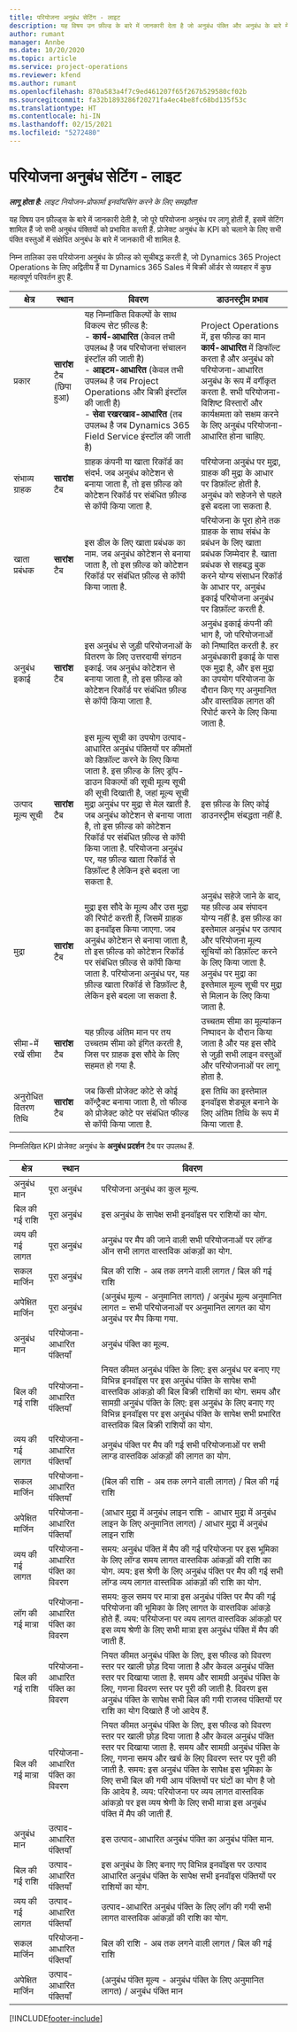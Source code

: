 ```yaml
---
title: परियोजना अनुबंध सेटिंग - लाइट
description: यह विषय उन फ़ील्ड के बारे में जानकारी देता है जो अनुबंध पंक्ति और अनुबंध के बारे में जानकारी को प्रभावित करती हैं, जो सभी लाइन आइटम भर में सारांशित है.
author: rumant
manager: Annbe
ms.date: 10/20/2020
ms.topic: article
ms.service: project-operations
ms.reviewer: kfend
ms.author: rumant
ms.openlocfilehash: 870a583a4f7c9ed461207f65f267b529580cf02b
ms.sourcegitcommit: fa32b1893286f20271fa4ec4be8fc68bd135f53c
ms.translationtype: HT
ms.contentlocale: hi-IN
ms.lasthandoff: 02/15/2021
ms.locfileid: "5272480"
---
```

# <a name="project-contract-settings---lite"></a>परियोजना अनुबंध सेटिंग - लाइट

_**लागू होता है:** लाइट नियोजन-प्रोफार्मा इनवॉयसिंग करने के लिए समझौता_

यह विषय उन फ़ील्ड्स के बारे में जानकारी देती है, जो पूरे परियोजना अनुबंध पर लागू होती हैं, इसमें सेटिंग शामिल हैं जो सभी अनुबंध पंक्तियों को प्रभावित करती हैं. प्रोजेक्ट अनुबंध के KPI को चलाने के लिए सभी पंक्ति वस्तुओं में संक्षेपित अनुबंध के बारे में जानकारी भी शामिल है.

निम्न तालिका उस परियोजना अनुबंध के फ़ील्ड को सूचीबद्ध करती है, जो Dynamics 365 Project Operations के लिए अद्वितीय हैं या Dynamics 365 Sales में बिक्री ऑर्डर से व्यवहार में कुछ महत्वपूर्ण परिवर्तन हुए हैं.

| क्षेत्र | स्थान | विवरण | डाउनस्ट्रीम प्रभाव |
| --- | --- | --- | --- |
| प्रकार | **सारांश** टैब (छिपा हुआ) | यह निम्नांकित विकल्पों के साथ विकल्प सेट फ़ील्ड है:</br>- **कार्य-आधारित** (केवल तभी उपलब्ध है जब परियोजना संचालन इंस्टॉल की जाती है)</br>- **आइटम-आधारित** (केवल तभी उपलब्ध है जब Project Operations और बिक्री इंस्टॉल की जाती है)</br>- **सेवा रखरखाव-आधारित** (तब उपलब्ध है जब Dynamics 365 Field Service इंस्टॉल की जाती है) | Project Operations में, इस फील्ड का मान **कार्य-आधारित** में डिफॉल्ट करता है और अनुबंध को परियोजना-आधारित अनुबंध के रूप में वर्गीकृत करता है. सभी परियोजना-विशिष्ट विस्तारों और कार्यक्षमता को सक्षम करने के लिए अनुबंध परियोजना-आधारित होना चाहिए. |
| संभाव्य ग्राहक | **सारांश** टैब | ग्राहक कंपनी या खाता रिकॉर्ड का संदर्भ. जब अनुबंध कोटेशन से बनाया जाता है, तो इस फ़ील्ड को कोटेशन रिकॉर्ड पर संबंधित फ़ील्ड से कॉपी किया जाता है. | परियोजना अनुबंध पर मुद्रा, ग्राहक की मुद्रा के आधार पर डिफ़ॉल्ट होती है. अनुबंध को सहेजने से पहले इसे बदला जा सकता है. |
| खाता प्रबंधक | **सारांश** टैब | इस डील के लिए खाता प्रबंधक का नाम. जब अनुबंध कोटेशन से बनाया जाता है, तो इस फ़ील्ड को कोटेशन रिकॉर्ड पर संबंधित फ़ील्ड से कॉपी किया जाता है. | परियोजना के पूरा होने तक ग्राहक के साथ संबंध के प्रबंधन के लिए खाता प्रबंधक जिम्मेदार है. खाता प्रबंधक से सहबद्ध बुक करने योग्य संसाधन रिकॉर्ड के आधार पर, अनुबंध इकाई परियोजना अनुबंध पर डिफ़ॉल्ट करती है. |
| अनुबंध इकाई | **सारांश** टैब | इस अनुबंध से जुड़ी परियोजनाओं के वितरण के लिए उत्तरदायी संगठन इकाई. जब अनुबंध कोटेशन से बनाया जाता है, तो इस फ़ील्ड को कोटेशन रिकॉर्ड पर संबंधित फ़ील्ड से कॉपी किया जाता है. | अनुबंध इकाई कंपनी की भाग है, जो परियोजनाओं को निष्पादित करती है. हर अनुबंधकारी इकाई के पास एक मुद्रा है, और इस मुद्रा का उपयोग परियोजना के दौरान किए गए अनुमानित और वास्तविक लागत की रिपोर्ट करने के लिए किया जाता है. |
| उत्पाद मूल्य सूची | **सारांश** टैब | इस मूल्य सूची का उपयोग उत्पाद-आधारित अनुबंध पंक्तियों पर कीमतों को डिफ़ॉल्ट करने के लिए किया जाता है. इस फ़ील्ड के लिए ड्रॉप-डाउन विकल्पों की सूची मूल्य सूची की सूची दिखाती है, जहां मूल्य सूची मुद्रा अनुबंध पर मुद्रा से मेल खाती है. जब अनुबंध कोटेशन से बनाया जाता है, तो इस फ़ील्ड को कोटेशन रिकॉर्ड पर संबंधित फ़ील्ड से कॉपी किया जाता है. परियोजना अनुबंध पर, यह फ़ील्ड खाता रिकॉर्ड से डिफ़ॉल्ट है लेकिन इसे बदला जा सकता है. | इस फ़ील्ड के लिए कोई डाउनस्ट्रीम संबद्धता नहीं है. |
| मुद्रा | **सारांश** टैब | मुद्रा इस सौदे के मूल्य और उस मुद्रा की रिपोर्ट करती हैं, जिसमें ग्राहक का इनवॉइस किया जाएगा. जब अनुबंध कोटेशन से बनाया जाता है, तो इस फ़ील्ड को कोटेशन रिकॉर्ड पर संबंधित फ़ील्ड से कॉपी किया जाता है. परियोजना अनुबंध पर, यह फ़ील्ड खाता रिकॉर्ड से डिफ़ॉल्ट है, लेकिन इसे बदला जा सकता है. | अनुबंध सहेजे जाने के बाद, यह फ़ील्ड अब संपादन योग्य नहीं है. इस फ़ील्ड का इस्तेमाल अनुबंध पर उत्पाद और परियोजना मूल्य सूचियों को डिफ़ॉल्ट करने के लिए किया जाता है. अनुबंध पर मुद्रा का इस्तेमाल मूल्य सूची पर मुद्रा से मिलान के लिए किया जाता है. |
| सीमा-में रखें सीमा | **सारांश** टैब | यह फ़ील्ड अंतिम मान पर तय उच्चतम सीमा को इंगित करती है, जिस पर ग्राहक इस सौदे के लिए सहमत हो गया है. | उच्चतम सीमा का मूल्यांकन निष्पादन के दौरान किया जाता है और यह इस सौदे से जुड़ी सभी लाइन वस्तुओं और परियोजनाओं पर लागू होता है. |
| अनुरोधित वितरण तिथि | **सारांश** टैब | जब किसी प्रोजेक्ट कोटे से कोई कॉन्ट्रैक्ट बनाया जाता है, तो फील्ड को प्रोजेक्ट कोटे पर संबंधित फील्ड से कॉपी किया जाता है. | इस तिथि का इस्तेमाल इनवॉइस शेड्यूल बनाने के लिए अंतिम तिथि के रूप में किया जाता है. |

निम्नलिखित KPI प्रोजेक्ट अनुबंध के **अनुबंध प्रदर्शन** टैब पर उपलब्ध हैं.

| क्षेत्र | स्थान | विवरण |
| --- | --- | --- |
| अनुबंध मान | पूरा अनुबंध | परियोजना अनुबंध का कुल मूल्य. |
| बिल की गई राशि | पूरा अनुबंध | इस अनुबंध के सापेक्ष सभी इनवॉइस पर राशियों का योग. |
| व्यय की गई लागत | पूरा अनुबंध | अनुबंध पर मैप की जाने वाली सभी परियोजनाओं पर लॉग्ड ऑन सभी लागत वास्तविक आंकड़ों का योग. |
| सकल मार्जिन | पूरा अनुबंध | बिल की राशि - अब तक लगने वाली लागत / बिल की गई राशि |
| अपेक्षित मार्जिन | पूरा अनुबंध | (अनुबंध मूल्य - अनुमानित लागत) / अनुबंध मूल्य अनुमानित लागत = सभी परियोजनाओं पर अनुमानित लागत का योग अनुबंध पर मैप किया गया.|
| अनुबंध मान | परियोजना-आधारित पंक्तियाँ | अनुबंध पंक्ति का मूल्य. |
| बिल की गई राशि | परियोजना-आधारित पंक्तियाँ | नियत कीमत अनुबंध पंक्ति के लिए: इस अनुबंध पर बनाए गए विभिन्न इनवॉइस पर इस अनुबंध पंक्ति के सापेक्ष सभी वास्तविक आंकड़ो की बिल बिक्री राशियों का योग. समय और सामग्री अनुबंध पंक्ति के लिए: इस अनुबंध के लिए बनाए गए विभिन्न इनवॉइस पर इस अनुबंध पंक्ति के सापेक्ष सभी प्रभारित वास्तविक बिल बिक्री राशियों का योग. |
| व्यय की गई लागत | परियोजना-आधारित पंक्तियाँ | अनुबंध पंक्ति पर मैप की गई सभी परियोजनाओं पर सभी लाग्ड वास्तविक आंकड़ों की लागत का योग. |
| सकल मार्जिन | परियोजना-आधारित पंक्तियाँ | (बिल की राशि - अब तक लगने वाली लागत) / बिल की गई राशि |
| अपेक्षित मार्जिन | परियोजना-आधारित पंक्तियाँ | (आधार मुद्रा में अनुबंध लाइन राशि - आधार मुद्रा में अनुबंध लाइन के लिए अनुमानित लागत) / आधार मुद्रा में अनुबंध लाइन राशि |
| व्यय की गई लागत | परियोजना-आधारित पंक्ति का विवरण | समय: अनुबंध पंक्ति में मैप की गई परियोजना पर इस भूमिका के लिए लॉग्ड समय लागत वास्तविक आंकड़ों की राशि का योग. व्यय: इस श्रेणी के लिए अनुबंध पंक्ति पर मैप की गई सभी लॉग्ड व्यय लागत वास्तविक आंकड़ों की राशि का योग. |
| लॉग की गई मात्रा | परियोजना-आधारित पंक्ति का विवरण | समय: कुल समय पर मात्रा इस अनुबंध पंक्ति पर मैप की गई परियोजना की भूमिका के लिए लागत के वास्तविक आंकड़े होते हैं. व्यय: परियोजना पर व्यय लागत वास्तविक आंकड़ो पर इस व्यय श्रेणी के लिए सभी मात्रा इस अनुबंध पंक्ति में मैप की जाती हैं. |
| बिल की गई राशि | परियोजना-आधारित पंक्ति का विवरण | नियत कीमत अनुबंध पंक्ति के लिए, इस फील्ड को विवरण स्तर पर खाली छोड़ दिया जाता है और केवल अनुबंध पंक्ति स्तर पर दिखाया जाता है. समय और सामग्री अनुबंध पंक्ति के लिए, गणना विवरण स्तर पर पूरी की जाती है. विवरण इस अनुबंध पंक्ति के सापेक्ष सभी बिल की गयी राजस्व पंक्तियों पर राशि का योग दिखाते हैं जो आदेय हैं. |
| बिल की गई मात्रा | परियोजना-आधारित पंक्ति का विवरण | नियत कीमत अनुबंध पंक्ति के लिए, इस फील्ड को विवरण स्तर पर खाली छोड़ दिया जाता है और केवल अनुबंध पंक्ति स्तर पर दिखाया जाता है. समय और सामग्री अनुबंध पंक्ति के लिए, गणना समय और खर्च के लिए विवरण स्तर पर पूरी की जाती है. समय: इस अनुबंध पंक्ति के सापेक्ष इस भूमिका के लिए सभी बिल की गयी आय पंक्तियों पर घंटों का योग है जो कि आदेय है. व्यय: परियोजना पर व्यय लागत वास्तविक आंकड़ो पर इस व्यय श्रेणी के लिए सभी मात्रा इस अनुबंध पंक्ति में मैप की जाती हैं. |
| अनुबंध मान | उत्पाद-आधारित पंक्तियाँ | इस उत्पाद-आधारित अनुबंध पंक्ति का अनुबंध पंक्ति मान. |
| बिल की गई राशि | उत्पाद-आधारित पंक्तियाँ | इस अनुबंध के लिए बनाए गए विभिन्न इनवॉइस पर उत्पाद आधारित अनुबंध पंक्ति के सापेक्ष सभी इनवॉइस पंक्तियों पर राशियों का योग. |
| व्यय की गई लागत | उत्पाद-आधारित पंक्तियाँ | उत्पाद-आधारित अनुबंध पंक्ति के लिए लॉग की गयी सभी लागत वास्तविक आंकड़ों की राशि का योग. |
| सकल मार्जिन | परियोजना-आधारित पंक्तियाँ | बिल की राशि - अब तक लगने वाली लागत / बिल की गई राशि |
| अपेक्षित मार्जिन | उत्पाद-आधारित पंक्तियाँ | (अनुबंध पंक्ति मूल्य - अनुबंध पंक्ति के लिए अनुमानित लागत) / अनुबंध पंक्ति मान |


[!INCLUDE[footer-include](../../includes/footer-banner.md)]